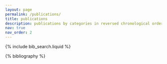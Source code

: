 ```yaml
---
layout: page
permalink: /publications/
title: publications
description: publications by categories in reversed chronological order. <font color=darkred><b>(* with equal contribution)</b></font>
nav: true
nav_order: 2
---
```


<!-- _pages/publications.md -->

<!-- Bibsearch Feature -->

{% include bib_search.liquid %}

<div class="publications">

{% bibliography %}

</div>
